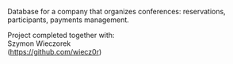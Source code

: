 Database for a company that organizes conferences: reservations, participants, payments management.

Project completed together with:  
Szymon Wieczorek  
(https://github.com/wiecz0r)
